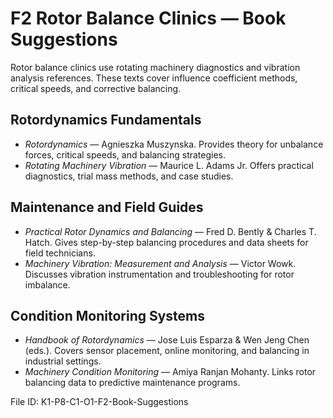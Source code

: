 # F2 Rotor Balance Clinics — Book Suggestions

Rotor balance clinics use rotating machinery diagnostics and vibration analysis references. These texts cover influence coefficient methods, critical speeds, and corrective balancing.

## Rotordynamics Fundamentals
- *Rotordynamics* — Agnieszka Muszynska. Provides theory for unbalance forces, critical speeds, and balancing strategies.
- *Rotating Machinery Vibration* — Maurice L. Adams Jr. Offers practical diagnostics, trial mass methods, and case studies.

## Maintenance and Field Guides
- *Practical Rotor Dynamics and Balancing* — Fred D. Bently & Charles T. Hatch. Gives step-by-step balancing procedures and data sheets for field technicians.
- *Machinery Vibration: Measurement and Analysis* — Victor Wowk. Discusses vibration instrumentation and troubleshooting for rotor imbalance.

## Condition Monitoring Systems
- *Handbook of Rotordynamics* — Jose Luis Esparza & Wen Jeng Chen (eds.). Covers sensor placement, online monitoring, and balancing in industrial settings.
- *Machinery Condition Monitoring* — Amiya Ranjan Mohanty. Links rotor balancing data to predictive maintenance programs.

File ID: K1-P8-C1-O1-F2-Book-Suggestions
